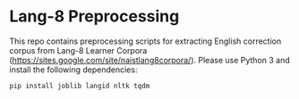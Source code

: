 # Lang-8 Preprocessing

This repo contains preprocessing scripts for extracting English correction corpus from Lang-8 Learner Corpora (<https://sites.google.com/site/naistlang8corpora/>). Please use Python 3 and install the following dependencies:
```
pip install joblib langid nltk tqdm
```
